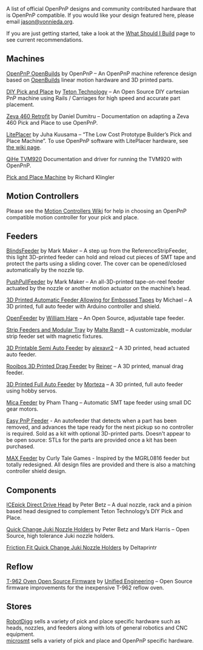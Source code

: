---
---

A list of official OpenPnP designs and community contributed hardware that is OpenPnP compatible. If you would like your design featured here, please email <jason@vonnieda.org>.

If you are just getting started, take a look at the [What Should I Build](https://github.com/openpnp/openpnp/wiki/FAQ#what-should-i-build) page to see current recommendations.

Machines
--------

[OpenPnP OpenBuilds](https://github.com/openpnp/openpnp-openbuilds) by OpenPnP – An OpenPnP machine reference design based on [OpenBuilds](http://openbuildspartstore.com/) linear motion hardware and 3D printed parts.

[DIY Pick and Place](https://hackaday.io/project/9319-diy-pick-and-place) by [Teton Technology](http://www.tetontechnology.com/) – An Open Source DIY cartesian PnP machine using Rails / Carriages for high speed and accurate part placement.

[Zeva 460 Retrofit](https://github.com/openpnp/openpnp/wiki/Retrofitting-a-Zeva-460---Part-1) by Daniel Dumitru – Documentation on adapting a Zeva 460 Pick and Place to use OpenPnP.

[LitePlacer](http://www.liteplacer.com/) by Juha Kuusama – “The Low Cost Prototype Builder’s Pick and Place Machine”. To use OpenPnP software with LitePlacer hardware, see [the wiki page](https://github.com/openpnp/openpnp/wiki/LitePlacer).

[QiHe TVM920](https://github.com/openpnp/openpnp/wiki/TVM920) Documentation and driver for running the TVM920 with OpenPnP.

[Pick and Place Machine](https://github.com/richardklingler/openpnp) by Richard Klingler

Motion Controllers
------------------

Please see the [Motion Controllers Wiki](https://github.com/openpnp/openpnp/wiki/Motion-Controllers) for help in choosing an OpenPnP compatible motion controller for your pick and place.

Feeders
-------

[BlindsFeeder](https://github.com/openpnp/openpnp/wiki/BlindsFeeder) by Mark Maker – A step up from the ReferenceStripFeeder, this light 3D-printed feeder can hold and reload cut pieces of SMT tape and protect the parts using a sliding cover. The cover can be opened/closed automatically by the nozzle tip.

[PushPullFeeder](https://makr.zone/new-all-3d-printed-tapereel-feeder/399/) by Mark Maker – An all-3D-printed tape-on-reel feeder actuated by the nozzle or another motion actuator on the machine’s head.

[3D Printed Automatic Feeder Allowing for Embossed Tapes](https://docs.mgrl.de/maschine:pickandplace:feeder:0816feeder) by Michael – A 3D printed, full auto feeder with Arduino controller and shield.

[OpenFeeder](https://github.com/xboxhacker/OpenFeeder) by [William Hare](http://portfolioabout.me/) – An Open Source, adjustable tape feeder.

[Strip Feeders and Modular Tray](http://malte-randt.de/strip-feeders-and-modular-tray-for-smd/) by [Malte Randt](http://malte-randt.de/) – A customizable, modular strip feeder set with magnetic fixtures.

[3D Printable Semi Auto Feeder](https://github.com/alexavr2/alexfeeder) by [alexavr2](https://github.com/alexavr2) – A 3D printed, head actuated auto feeder.

[Rooibos 3D Printed Drag Feeder](https://github.com/Mango-kid/openPNP-hardware) by [Reiner](https://github.com/Mango-kid) – A 3D printed, manual drag feeder.

[3D Printed Full Auto Feeder](https://github.com/Mortezix/pnpfeeder) by [Morteza](https://github.com/Mortezix) – A 3D printed, full auto feeder using hobby servos.

[Mica Feeder](https://github.com/openpnp/mica-feeder) by Pham Thang – Automatic SMT tape feeder using small DC gear motors.

[Easy PnP Feeder](https://easypnpfeeder.com/) - An autofeeder that detects when a part has been removed, and advances the tape ready for the next pickup so no controller is required. Sold as a kit with optional 3D-printed parts. Doesn't appear to be open source: STLs for the parts are provided once a kit has been purchased.

[MAX Feeder](https://github.com/CurlyTaleGamesLLC/MAXFeederShield) by Curly Tale Games - Inspired by the MGRL0816 feeder but totally redesigned. All design files are provided and there is also a matching controller shield design.

Components
----------

[ICEpick Direct Drive Head](https://github.com/BETZtechnik/ICEpick--Direct-drive-pick-and-place-head/wiki) by Peter Betz – A dual nozzle, rack and a pinion based head designed to complement Teton Technology’s DIY Pick and Place.

[Quick Change Juki Nozzle Holders](http://www.betztechnik.ca/store/p32/Quick_change_Juki_nozzle_holders-_NEMA_8_5mm_OD_hollow_shaft-_STOCK.html) by Peter Betz and Mark Harris – Open Source, high tolerance Juki nozzle holders.

[Friction Fit Quick Change Juki Nozzle Holders](https://www.deltaprintr.com/product/nozzle-holder/) by Deltaprintr

Reflow
------

[T-962 Oven Open Source Firmware](https://github.com/UnifiedEngineering/T-962-improvements) by [Unified Engineering](https://github.com/UnifiedEngineering) – Open Source firmware improvements for the inexpensive T-962 reflow oven.

Stores
------

[RobotDigg](http://www.robotdigg.com/) sells a variety of pick and place specific hardware such as heads, nozzles, and feeders along with lots of general robotics and CNC equipment.  
[microsmt](https://www.microsmt.com.cn/) sells a variety of pick and place and OpenPnP specific hardware.
